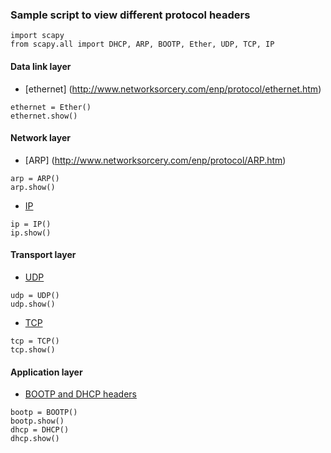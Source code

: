 
### Sample script to view different protocol headers 

```
import scapy
from scapy.all import DHCP, ARP, BOOTP, Ether, UDP, TCP, IP
```

#### Data link layer
- [ethernet] (http://www.networksorcery.com/enp/protocol/ethernet.htm)
```
ethernet = Ether()
ethernet.show()
```

#### Network layer
- [ARP] (http://www.networksorcery.com/enp/protocol/ARP.htm)
```
arp = ARP()
arp.show()
```

- [IP](http://www.networksorcery.com/enp/protocol/IP.htm)
```
ip = IP()
ip.show()
```

#### Transport layer
- [UDP](http://www.networksorcery.com/enp/protocol/UDP.htm)
```
udp = UDP()
udp.show()
```
- [TCP](http://www.networksorcery.com/enp/protocol/TCP.htm)
```
tcp = TCP()
tcp.show()
```

#### Application layer
- [BOOTP and DHCP headers](www.networksorcery.com/enp/protocol/DHCP.htm)
```
bootp = BOOTP()
bootp.show()
dhcp = DHCP()
dhcp.show()
```
